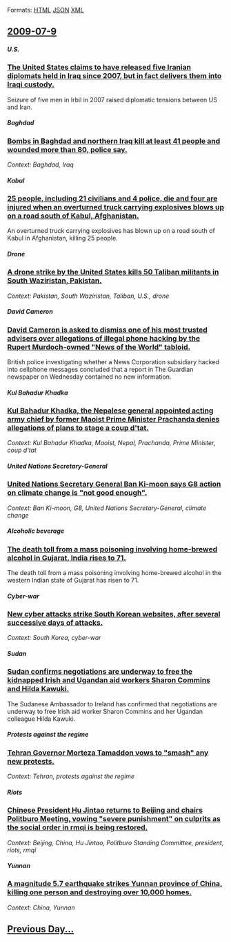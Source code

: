
Formats: [HTML](2009/07/9/index.html)  [JSON](2009/07/9/index.json)  [XML](2009/07/9/index.xml)  

## [2009-07-9](/news/2009/07/9/index.md)

##### U.S.
### [ The United States claims to have released five Iranian diplomats held in Iraq since 2007, but in fact delivers them into Iraqi custody. ](/news/2009/07/9/the-united-states-claims-to-have-released-five-iranian-diplomats-held-in-iraq-since-2007-but-in-fact-delivers-them-into-iraqi-custody.md)
Seizure of five men in Irbil in 2007 raised diplomatic tensions between US and Iran.

##### Baghdad
### [ Bombs in Baghdad and northern Iraq kill at least 41 people and wounded more than 80, police say. ](/news/2009/07/9/bombs-in-baghdad-and-northern-iraq-kill-at-least-41-people-and-wounded-more-than-80-police-say.md)
_Context: Baghdad, Iraq_

##### Kabul
### [ 25 people, including 21 civilians and 4 police, die and four are injured when an overturned truck carrying explosives blows up on a road south of Kabul, Afghanistan. ](/news/2009/07/9/25-people-including-21-civilians-and-4-police-die-and-four-are-injured-when-an-overturned-truck-carrying-explosives-blows-up-on-a-road-so.md)
An overturned truck carrying explosives has blown up on a road south of Kabul in Afghanistan, killing 25 people.

##### Drone
### [ A drone strike by the United States kills 50 Taliban militants in South Waziristan, Pakistan. ](/news/2009/07/9/a-drone-strike-by-the-united-states-kills-50-taliban-militants-in-south-waziristan-pakistan.md)
_Context: Pakistan, South Waziristan, Taliban, U.S., drone_

##### David Cameron
### [ David Cameron is asked to dismiss one of his most trusted advisers over allegations of illegal phone hacking by the Rupert Murdoch-owned "News of the World" tabloid. ](/news/2009/07/9/david-cameron-is-asked-to-dismiss-one-of-his-most-trusted-advisers-over-allegations-of-illegal-phone-hacking-by-the-rupert-murdoch-owned-n.md)
British police investigating whether a News Corporation subsidiary hacked into cellphone messages concluded that a report in The Guardian newspaper on Wednesday contained no new information.

##### Kul Bahadur Khadka
### [ Kul Bahadur Khadka, the Nepalese general appointed acting army chief by former Maoist Prime Minister Prachanda denies allegations of plans to stage a coup d'tat. ](/news/2009/07/9/kul-bahadur-khadka-the-nepalese-general-appointed-acting-army-chief-by-former-maoist-prime-minister-prachanda-denies-allegations-of-plans.md)
_Context: Kul Bahadur Khadka, Maoist, Nepal, Prachanda, Prime Minister, coup d'tat_

##### United Nations Secretary-General
### [ United Nations Secretary General Ban Ki-moon says G8 action on climate change is "not good enough". ](/news/2009/07/9/united-nations-secretary-general-ban-ki-moon-says-g8-action-on-climate-change-is-not-good-enough.md)
_Context: Ban Ki-moon, G8, United Nations Secretary-General, climate change_

##### Alcoholic beverage
### [ The death toll from a mass poisoning involving home-brewed alcohol in Gujarat, India rises to 71. ](/news/2009/07/9/the-death-toll-from-a-mass-poisoning-involving-home-brewed-alcohol-in-gujarat-india-rises-to-71.md)
The death toll from a mass poisoning involving home-brewed alcohol in the western Indian state of Gujarat has risen to 71.

##### Cyber-war
### [ New cyber attacks strike South Korean websites, after several successive days of attacks. ](/news/2009/07/9/new-cyber-attacks-strike-south-korean-websites-after-several-successive-days-of-attacks.md)
_Context: South Korea, cyber-war_

##### Sudan
### [ Sudan confirms negotiations are underway to free the kidnapped Irish and Ugandan aid workers Sharon Commins and Hilda Kawuki. ](/news/2009/07/9/sudan-confirms-negotiations-are-underway-to-free-the-kidnapped-irish-and-ugandan-aid-workers-sharon-commins-and-hilda-kawuki.md)
The Sudanese Ambassador to Ireland has confirmed that negotiations are underway to free Irish aid worker Sharon Commins and her Ugandan colleague Hilda Kawuki.

##### Protests against the regime
### [ Tehran Governor Morteza Tamaddon vows to "smash" any new protests. ](/news/2009/07/9/tehran-governor-morteza-tamaddon-vows-to-smash-any-new-protests.md)
_Context: Tehran, protests against the regime_

##### Riots
### [ Chinese President Hu Jintao returns to Beijing and chairs Politburo Meeting, vowing "severe punishment" on culprits as the social order in rmqi is being restored. ](/news/2009/07/9/chinese-president-hu-jintao-returns-to-beijing-and-chairs-politburo-meeting-vowing-severe-punishment-on-culprits-as-the-social-order-in.md)
_Context: Beijing, China, Hu Jintao, Politburo Standing Committee, president, riots, rmqi_

##### Yunnan
### [ A magnitude 5.7 earthquake strikes Yunnan province of China, killing one person and destroying over 10,000 homes. ](/news/2009/07/9/a-magnitude-5-7-earthquake-strikes-yunnan-province-of-china-killing-one-person-and-destroying-over-10-000-homes.md)
_Context: China, Yunnan_

## [Previous Day...](/news/2009/07/8/index.md)

